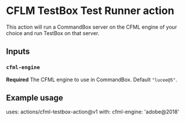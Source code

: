 # CFLM TestBox Test Runner action

This action will run a CommandBox server on the CFML engine of your choice and run TestBox on that server.

## Inputs

### `cfml-engine`

**Required** The CFML engine to use in CommandBox. Default `"lucee@5"`.

## Example usage

uses: actions/cfml-testbox-action@v1
with:
  cfml-engine: 'adobe@2018'
